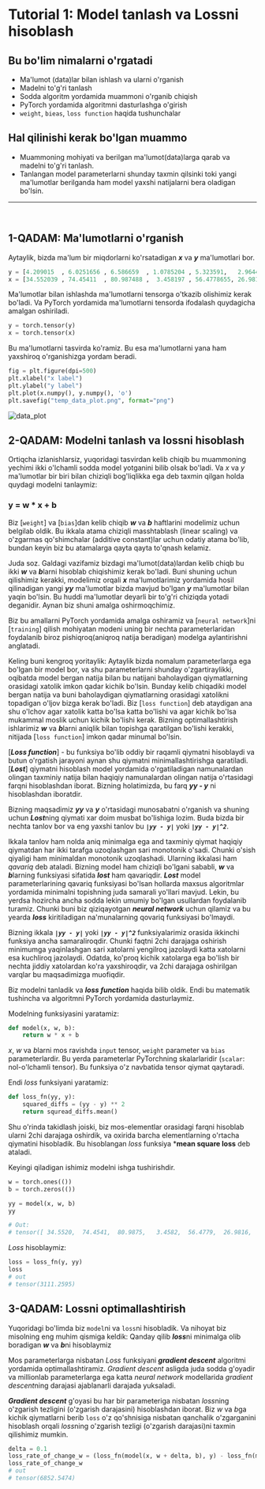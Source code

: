 # Tutorial 1: Model tanlash va Lossni hisoblash 
## Bu bo'lim nimalarni o'rgatadi
 * Ma'lumot (data)lar bilan ishlash va ularni o'rganish
 * Madelni to'g'ri tanlash 
 * Sodda algoritm yordamida muammoni o'rganib chiqish 
 * PyTorch yordamida algoritmni dasturlashga o'girish
 * `weight`, `bieas`, `loss function` haqida tushunchalar

## Hal qilinishi kerak bo'lgan muammo
 * Muammoning mohiyati va berilgan ma'lumot(data)larga qarab va madelni to'g'ri tanlash.
 * Tanlangan model parameterlarni shunday taxmin qilsinki toki yangi ma'lumotlar berilganda ham model yaxshi natijalarni bera oladigan bo'lsin.


* * *


<br/>

## **1-QADAM:** Ma'lumotlarni o'rganish

Aytaylik, bizda ma'lum bir miqdorlarni ko'rsatadigan ***x*** va ***y*** ma'lumotlari bor. 

```python
y = [4.209015  , 6.0251656 , 6.586659  , 1.0785204 , 5.323591,   2.9644287, 8.885769  , 9.895647  ,  6.464806  , 0.18034637, 1.2534696]
x = [34.552039 , 74.45411  , 80.987488 ,  3.458197 , 56.4778655, 26.98163  , 95.79415  , 106.228316 , 61.169422 , 1.089516 , 8.962632]
```

Ma'lumotlar bilan ishlashda ma'lumotlarni tensorga o'tkazib olishimiz kerak bo'ladi. Va PyTorch yordamida ma'lumotlarni tensorda ifodalash quydagicha amalgan oshiriladi.

```python
y = torch.tensor(y)
x = torch.tensor(x)
```

Bu ma'lumotlarni tasvirda ko'ramiz. Bu esa ma'lumotlarni yana ham  yaxshiroq o'rganishizga yordam beradi.

```python
fig = plt.figure(dpi=500)
plt.xlabel("x label")
plt.ylabel("y label")
plt.plot(x.numpy(), y.numpy(), 'o')
plt.savefig("temp_data_plot.png", format="png")
```

![data_plot](https://martianvenusian.github.io/dl_tutorial/images/temp_data_plot.png)

## **2-QADAM:** Modelni tanlash va lossni hisoblash

Ortiqcha izlanishlarsiz, yuqoridagi tasvirdan kelib chiqib bu muammoning yechimi ikki o'lchamli sodda model yotganini bilib olsak bo'ladi. Va *x* va *y* ma'lumotlar bir biri bilan chiziqli bog'liqlikka ega deb taxmin qilgan holda quydagi modelni tanlaymiz:

### y = w * x + b

Biz [`weight`] va [`bias`]dan kelib chiqib ***w*** va ***b*** haftlarini modelimiz uchun belgilab oldik. Bu ikkala atama chiziqli masshtablash (linear scaling) va o'zgarmas qo'shimchalar (additive constant)lar uchun odatiy atama bo'lib, bundan keyin biz bu atamalarga qayta qayta to'qnash kelamiz.

Juda soz. Galdagi vazifamiz bizdagi ma'lumot(data)lardan kelib chiqb bu ikki ***w*** va ***b***larni hisoblab chiqishimiz kerak bo'ladi. Buni shuning uchun qilishimiz kerakki, modelimiz orqali ***x*** ma'lumotlarimiz yordamida hosil qilinadigan yangi ***yy*** ma'lumotlar bizda mavjud bo'lgan ***y*** ma'lumotlar bilan yaqin bo'lsin. Bu huddi ma'lumotlar deyarli bir to'g'ri chiziqda yotadi deganidir. Aynan biz shuni amalga oshirmoqchimiz.

Biz bu amallarni PyTorch yordamida amalga oshiramiz va [`neural network`]ni [`training`] qilish mohiyatan modeni uning bir nechta parameterlaridan foydalanib biroz pishiqroq(aniqroq natija beradigan) modelga aylantirishni anglatadi.

Keling buni kengroq yoritaylik: Aytaylik bizda nomalum parameterlarga ega bo'lgan bir model bor, va shu parameterlarni shunday o'zgartiraylikki, oqibatda model bergan natija bilan bu natijani baholaydigan qiymatlarning orasidagi xatolik imkon qadar kichik bo'lsin. Bunday kelib chiqadiki model bergan natija va buni baholaydigan qiymatlarning orasidagi xatolikni topadigan o'ljov bizga kerak bo'ladi. Biz [`loss function`] deb ataydigan ana shu o'lchov agar xatolik katta bo'lsa katta bo'lishi va agar kichik bo'lsa  mukammal moslik uchun kichik bo'lishi kerak. Bizning optimallashtirish ishlarimiz ***w*** va ***b***larni aniqlik bilan topishga qaratilgan bo'lishi kerakki, nitijada [`loss function`] imkon qadar minumal bo'lsin.

[***Loss function***] - bu funksiya bo'lib oddiy bir raqamli qiymatni hisoblaydi va butun o'rgatish jarayoni aynan shu qiymatni minimallashtirishga qaratiladi. [***Lost***] qiymatni hisoblash model yordamida o'rgatiladigan namunalardan olingan taxminiy natija bilan haqiqiy namunalardan olingan natija o'rtasidagi farqni hisoblashdan iborat. Bizning holatimizda, bu farq ***yy - y*** ni hisoblashdan iboratdir.

Bizning maqsadimiz ***yy*** va ***y*** o'rtasidagi munosabatni o'rganish va shuning uchun ***Lost***ning qiymati xar doim musbat bo'lishiga lozim. Buda bizda bir nechta tanlov bor va eng yaxshi tanlov bu ***`|yy - y|`*** yoki ***`|yy - y|^2`***. 

Ikkala tanlov ham nolda aniq minimalga ega and taxminiy qiymat haqiqiy qiymatdan har ikki tarafga uzoqlashgan sari monotonik o'sadi. Chunki o'sish qiyaligi ham minimaldan monotonik uzoqlashadi. Ularning ikkalasi ham *qavariq* deb ataladi. Bizning model ham chiziqli bo'lgani sababli, ***w*** va ***b***larning funksiyasi sifatida ***lost*** ham qavariqdir. ***Lost*** model parameterlarining qavariq funksiyasi bo'lsan hollarda maxsus algoritmlar yordamida minimalni topishning juda samarali yo'llari mavjud. Lekin, bu yerdsa hozircha ancha sodda lekin umumiy bo'lgan usullardan foydalanib turamiz. Chunki buni biz qiziqayotgan ***neural network*** uchun qilamiz va bu yearda ***loss*** kiritiladigan na'munalarning qovariq funksiyasi bo'lmaydi.

Bizning ikkala ***`|yy - y|`*** yoki ***`|yy - y|^2`*** funksiyalarimiz orasida ikkinchi funksiya ancha samaraliroqdir. Chunki faqtni 2chi darajaga oshirish minimumga yaqinlashgan sari xatolarni yengilroq jazolaydi katta xatolarni esa kuchliroq jazolaydi. Odatda, ko'proq kichik xatolarga ega bo'lish bir nechta jiddiy xatolardan ko'ra yaxshiroqdir, va 2chi darajaga oshirilgan varqlar bu maqsadimizga muofiqdir.


Biz modelni tanladik va ***loss function*** haqida bilib oldik. Endi bu matematik tushincha va algoritmni PyTorch yordamida dasturlaymiz. 

Modelning funksiyasini yaratamiz:

```python
def model(x, w, b):
    return w * x + b
```
*x*, *w* va *b*larni mos ravishda `input` tensor, `weight` parameter va `bias` parameterlardir. Bu yerda parameterlar PyTorchning skalarlaridir (`scalar`: nol-o'lchamli tensor). Bu funksiya o'z navbatida tensor qiymat qaytaradi.

Endi *loss* funksiyani yaratamiz:

```python
def loss_fn(yy, y):
    squared_diffs = (yy - y) ** 2
    return squread_diffs.mean()
```
Shu o'rinda takidlash joiski, biz mos-elementlar orasidagi farqni hisoblab ularni 2chi darajaga oshirdik, va oxirida barcha elementlarning o'rtacha qiymatini hisobladik. Bu hisoblangan *loss* funksiya ***mean square loss** deb ataladi.

Keyingi qiladigan ishimiz modelni ishga tushirishdir.

```python
w = torch.ones(())
b = torch.zeros(())

yy = model(x, w, b)
yy

# Out:
# tensor([ 34.5520,  74.4541,  80.9875,   3.4582,  56.4779,  26.9816,  95.7942, 106.2283,  61.1694,   1.0895,   8.9626])
```

*Loss* hisoblaymiz:
```python
loss = loss_fn(y, yy)
loss
# out 
# tensor(3111.2595)
```



## **3-QADAM:** Lossni optimallashtirish
Yuqoridagi bo'limda biz `model`ni va `loss`ni hisobladik. Va nihoyat biz misolning eng muhim qismiga keldik: Qanday qilib ***loss***ni minimalga olib boradigan ***w*** va ***b***ni hisoblaymiz

Mos parameterlarga nisbatan *Loss* funksiyani ***gradient descent*** algoritmi yordamida optimallashtiramiz. *Gradient descent* asligda juda sodda g'oyadir va millionlab parameterlarga ega katta *neural network* modellarida *gradient descent*ning darajasi ajablanarli darajada yuksaladi.

***Gradient descent*** g'oyasi bu har bir parameteriga nisbatan *loss*ning o'zgarish tezligini (o'zgarish darajasini) hisoblashdan iborat. Biz *w* va *b*ga kichik qiymatlarni berib `loss` o'z qo'shnisiga nisbatan qanchalik o'zgarganini hisoblash orqali *loss*ning o'zgarish tezligi (o'zgarish darajasi)ni taxmin qilishimiz mumkin.

```python
delta = 0.1
loss_rate_of_change_w = (loss_fn(model(x, w + delta, b), y) - loss_fn(model(x, w - delta, b), y)) / (2.0 * delta)
loss_rate_of_change_w
# out
# tensor(6852.5474)
```